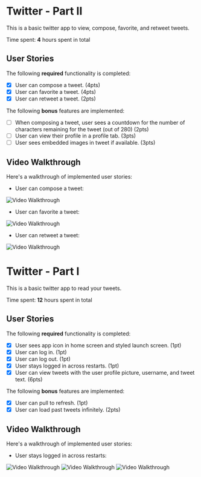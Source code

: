# Twitter - Part II

This is a basic twitter app to view, compose, favorite, and retweet tweets.

Time spent: **4** hours spent in total

## User Stories

The following **required** functionality is completed:

- [x] User can compose a tweet. (4pts)
- [x] User can favorite a tweet. (4pts)
- [x] User can retweet a tweet. (2pts)

The following **bonus** features are implemented:

- [ ] When composing a tweet, user sees a countdown for the number of characters remaining for the tweet (out of 280) (2pts)
- [ ] User can view their profile in a profile tab. (3pts)
- [ ] User sees embedded images in tweet if available. (3pts)

## Video Walkthrough

Here's a walkthrough of implemented user stories:
* User can compose a tweet: 
<img src='http://i.imgur.com/link/to/your/gif/file.gif' title='Video Walkthrough' width='' alt='Video Walkthrough' />

* User can favorite a tweet:
<img src='http://i.imgur.com/link/to/your/gif/file.gif' title='Video Walkthrough' width='' alt='Video Walkthrough' />

* User can retweet a tweet:
<img src='http://i.imgur.com/link/to/your/gif/file.gif' title='Video Walkthrough' width='' alt='Video Walkthrough' />


# Twitter - Part I

This is a basic twitter app to read your tweets.

Time spent: **12** hours spent in total

## User Stories

The following **required** functionality is completed:

- [x] User sees app icon in home screen and styled launch screen. (1pt)
- [x] User can log in. (1pt)
- [x] User can log out. (1pt)
- [x] User stays logged in across restarts. (1pt)
- [x] User can view tweets with the user profile picture, username, and tweet text. (6pts)

The following **bonus** features are implemented:

- [x] User can pull to refresh. (1pt)
- [x] User can load past tweets infinitely. (2pts)

## Video Walkthrough

Here's a walkthrough of implemented user stories:
* User stays logged in across restarts: 
<img src='http://g.recordit.co/N4QSbnlRt4.gif' title='Video Walkthrough' width='' alt='Video Walkthrough' />
<img src='http://g.recordit.co/yysgncnPeB.gif' title='Video Walkthrough' width='' alt='Video Walkthrough' />
<img src='http://g.recordit.co/FhiLMQwNin.gif' title='Video Walkthrough' width='' alt='Video Walkthrough' />
